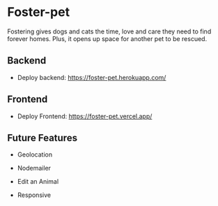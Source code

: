 # Foster-pet

Fostering gives dogs and cats the time, love and care they need to find forever homes. Plus, it opens up space for another pet to be rescued.

## Backend

- Deploy backend: https://foster-pet.herokuapp.com/

## Frontend

- Deploy Frontend: https://foster-pet.vercel.app/

## Future Features

- Geolocation

- Nodemailer

* Edit an Animal

* Responsive
